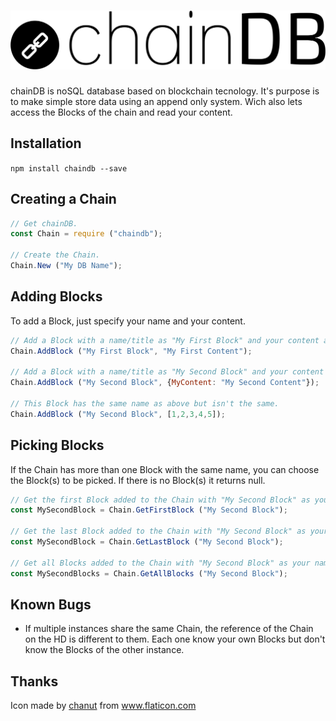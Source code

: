 # ![Logo](chainDB.svg "chainDB")


chainDB is noSQL database based on blockchain tecnology. It's purpose is to make simple store data using an append only system. Wich also lets access the Blocks of the chain and read your content.


## Installation
```npm install chaindb --save```


## Creating a Chain
```js
// Get chainDB.
const Chain = require ("chaindb");

// Create the Chain.
Chain.New ("My DB Name");
```

## Adding Blocks
To add a Block, just specify your name and your content.
```js
// Add a Block with a name/title as "My First Block" and your content as "My First Content".
Chain.AddBlock ("My First Block", "My First Content");

// Add a Block with a name/title as "My Second Block" and your content with an Object.
Chain.AddBlock ("My Second Block", {MyContent: "My Second Content"});

// This Block has the same name as above but isn't the same.
Chain.AddBlock ("My Second Block", [1,2,3,4,5]);
```

## Picking Blocks
If the Chain has more than one Block with the same name, you can choose the Block(s) to be picked.
If there is no Block(s) it returns null.
```js
// Get the first Block added to the Chain with "My Second Block" as your name.
const MySecondBlock = Chain.GetFirstBlock ("My Second Block");

// Get the last Block added to the Chain with "My Second Block" as your name.
const MySecondBlock = Chain.GetLastBlock ("My Second Block");

// Get all Blocks added to the Chain with "My Second Block" as your name.
const MySecondBlocks = Chain.GetAllBlocks ("My Second Block");
```

## Known Bugs
+ If multiple instances share the same Chain, the reference of the Chain on the HD is different to them. Each one know your own Blocks but don't know the Blocks of the other instance.

## Thanks
Icon made by [chanut](https://www.flaticon.com/authors/chanut "chanut") from www.flaticon.com 